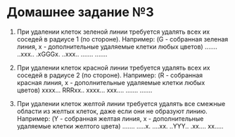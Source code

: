 # Домашнее задание №3

1. При удалении клеток зеленой линии требуется удалять всех их соседей в радиусе 1 (по стороне).
Например:
(G - собранная зеленая линия, x - дополнительные удаляемые клетки любых цветов)
.......
..xxx..
.xGGGx.
..xxx..
.......
.......

2. При удалении клеток красной линии требуется удалять всех их соседей в радиусе 2 (по стороне).
Например:
(R - собранная красная линия, x - дополнительные удаляемые клетки любых цветов)
xxxx...
RRRxx..
xxxx...
xxx....
.......
.......

3. При удалении клеток желтой линии требуется удалять все смежные области из желтых клеток, даже если они не образуют линию.
Например:
(Y - собранная желтая линия, x - дополнительные удаляемые клетки желтого цвета)
.......
.....x.
....xx.
..YYY..
.xx....
xx.....

